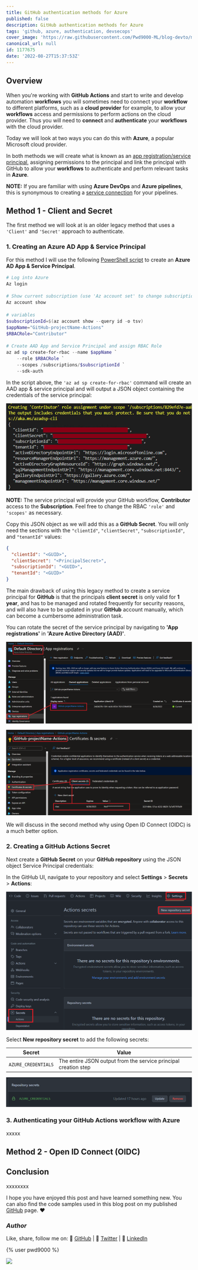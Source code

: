 ```yaml
---
title: GitHub authentication methods for Azure
published: false
description: GitHub authentication methods for Azure
tags: 'github, azure, authentication, devsecops'
cover_image: 'https://raw.githubusercontent.com/Pwd9000-ML/blog-devto/main/posts/2022/GitHub-Auth-Methods-Azure/assets/main0.png'
canonical_url: null
id: 1177675
date: '2022-08-27T15:37:53Z'
---
```


## Overview

When you're working with **GitHub Actions** and start to write and develop automation **workflows** you will sometimes need to connect your **workflow** to different platforms, such as a **cloud provider** for example, to allow your **workflows** access and permissions to perform actions on the cloud provider. Thus you will need to **connect** and **authenticate** your **workflows** with the cloud provider.

Today we will look at two ways you can do this with **Azure**, a popular Microsoft cloud provider.

In both methods we will create what is known as an [app registration/service principal](https://docs.microsoft.com/en-us/azure/active-directory/develop/app-objects-and-service-principals), assigning permissions to the principal and link the principal with GitHub to allow your **workflows** to authenticate and perform relevant tasks in **Azure**.

**NOTE:** If you are familiar with using **Azure DevOps** and **Azure pipelines**, this is synonymous to creating a [service connection](https://docs.microsoft.com/en-us/azure/devops/pipelines/library/service-endpoints?view=azure-devops&tabs=yaml) for your pipelines.

## Method 1 - Client and Secret

The first method we will look at is an older legacy method that uses a `'Client'` and `'Secret'` approach to authenticate.

### 1. Creating an Azure AD App & Service Principal

For this method I will use the following [PowerShell script](https://github.com/Pwd9000-ML/blog-devto/tree/main/posts/2022/GitHub-Auth-Methods-Azure/code/Create-SP.ps1) to create an **Azure AD App & Service Principal**.

```powershell
# Log into Azure
Az login

# Show current subscription (use 'Az account set' to change subscription)
Az account show

# variables
$subscriptionId=$(az account show --query id -o tsv)
$appName="GitHub-projectName-Actions"
$RBACRole="Contributor"

# Create AAD App and Service Principal and assign RBAC Role
az ad sp create-for-rbac --name $appName `
    --role $RBACRole `
    --scopes /subscriptions/$subscriptionId `
    --sdk-auth
```

In the script above, the `'az ad sp create-for-rbac'` command will create an AAD app & service principal and will output a JSON object containing the credentials of the service principal:

![image.png](https://raw.githubusercontent.com/Pwd9000-ML/blog-devto/main/posts/2022/GitHub-Auth-Methods-Azure/assets/rbac.png)

**NOTE:** The service principal will provide your GitHub workflow, **Contributor** access to the **Subscription**. Feel free to change the RBAC `'role'` and `'scopes'` as necessary.

Copy this JSON object as we will add this as a **GitHub Secret**. You will only need the sections with the `"clientId"`, `"clientSecret"`, `"subscriptionId"`, and `"tenantId"` values:

```JSON
{
  "clientId": "<GUID>",
  "clientSecret": "<PrincipalSecret>",
  "subscriptionId": "<GUID>",
  "tenantId": "<GUID>"
}
```

The main drawback of using this legacy method to create a service principal for **GitHub** is that the principals **client secret** is only valid for **1 year**, and has to be managed and rotated frequently for security reasons, and will also have to be updated in your **GitHub** account manually, which can become a cumbersome administration task.  

You can rotate the secret of the service principal by navigating to **'App registrations'** in **'Azure Active Directory (AAD)'**.  

![image.png](https://raw.githubusercontent.com/Pwd9000-ML/blog-devto/main/posts/2022/GitHub-Auth-Methods-Azure/assets/aad01.png)  

![image.png](https://raw.githubusercontent.com/Pwd9000-ML/blog-devto/main/posts/2022/GitHub-Auth-Methods-Azure/assets/aad02.png)

We will discuss in the second method why using Open ID Connect (OIDC) is a much better option.  

### 2. Creating a GitHub Actions Secret

Next create a **GitHub Secret** on your **GitHub repository** using the JSON object Service Principal credentials:

In the GitHub UI, navigate to your repository and select **Settings** > **Secrets** > **Actions**:

![image.png](https://raw.githubusercontent.com/Pwd9000-ML/blog-devto/main/posts/2022/GitHub-Auth-Methods-Azure/assets/ghsec01.png)

Select **New repository secret** to add the following secrets:

| **Secret** | **Value** |
| --- | --- |
| `AZURE_CREDENTIALS` | The entire JSON output from the service principal creation step |

![image.png](https://raw.githubusercontent.com/Pwd9000-ML/blog-devto/main/posts/2022/GitHub-Auth-Methods-Azure/assets/ghsec02.png)

### 3. Authenticating your GitHub Actions workflow with Azure

xxxxx

## Method 2 - Open ID Connect (OIDC)

## Conclusion

xxxxxxxx

I hope you have enjoyed this post and have learned something new. You can also find the code samples used in this blog post on my published [GitHub](https://github.com/Pwd9000-ML/blog-devto/tree/main/posts/2022/GitHub-Auth-Methods-Azure/code) page. :heart:

### _Author_

Like, share, follow me on: :octopus: [GitHub](https://github.com/Pwd9000-ML) | :penguin: [Twitter](https://twitter.com/pwd9000) | :space_invader: [LinkedIn](https://www.linkedin.com/in/marcel-l-61b0a96b/)

{% user pwd9000 %}

<a href="https://www.buymeacoffee.com/pwd9000"><img src="https://img.buymeacoffee.com/button-api/?text=Buy me a coffee&emoji=&slug=pwd9000&button_colour=FFDD00&font_colour=000000&font_family=Cookie&outline_colour=000000&coffee_colour=ffffff"></a>
